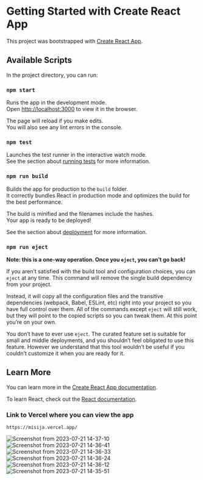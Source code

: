 # Getting Started with Create React App

This project was bootstrapped with [Create React App](https://github.com/facebook/create-react-app).

## Available Scripts

In the project directory, you can run:

### `npm start`

Runs the app in the development mode.\
Open [http://localhost:3000](http://localhost:3000) to view it in the browser.

The page will reload if you make edits.\
You will also see any lint errors in the console.

### `npm test`

Launches the test runner in the interactive watch mode.\
See the section about [running tests](https://facebook.github.io/create-react-app/docs/running-tests) for more information.

### `npm run build`

Builds the app for production to the `build` folder.\
It correctly bundles React in production mode and optimizes the build for the best performance.

The build is minified and the filenames include the hashes.\
Your app is ready to be deployed!

See the section about [deployment](https://facebook.github.io/create-react-app/docs/deployment) for more information.

### `npm run eject`

**Note: this is a one-way operation. Once you `eject`, you can’t go back!**

If you aren’t satisfied with the build tool and configuration choices, you can `eject` at any time. This command will remove the single build dependency from your project.

Instead, it will copy all the configuration files and the transitive dependencies (webpack, Babel, ESLint, etc) right into your project so you have full control over them. All of the commands except `eject` will still work, but they will point to the copied scripts so you can tweak them. At this point you’re on your own.

You don’t have to ever use `eject`. The curated feature set is suitable for small and middle deployments, and you shouldn’t feel obligated to use this feature. However we understand that this tool wouldn’t be useful if you couldn’t customize it when you are ready for it.

## Learn More

You can learn more in the [Create React App documentation](https://facebook.github.io/create-react-app/docs/getting-started).

To learn React, check out the [React documentation](https://reactjs.org/).


###  Link to Vercel where you can view the app


```
https://misija.vercel.app/
```


![Screenshot from 2023-07-21 14-37-10](https://github.com/almirsemic/Misija/assets/90575221/455c12f3-d5dc-4686-be9a-bd3b8e7bb453)
![Screenshot from 2023-07-21 14-36-41](https://github.com/almirsemic/Misija/assets/90575221/0f9f5bbe-8b5a-419d-bed4-9581c22b66c7)
![Screenshot from 2023-07-21 14-36-33](https://github.com/almirsemic/Misija/assets/90575221/031be8a2-1f9e-4e91-8767-728386db6233)
![Screenshot from 2023-07-21 14-36-24](https://github.com/almirsemic/Misija/assets/90575221/450acdce-0c0c-4bf7-b912-0550b1982299)
![Screenshot from 2023-07-21 14-36-12](https://github.com/almirsemic/Misija/assets/90575221/4bfaea37-5529-4029-ada6-db6a96813a9d)
![Screenshot from 2023-07-21 14-35-51](https://github.com/almirsemic/Misija/assets/90575221/30197162-ab55-49f9-8178-5a74ea98e56d)

